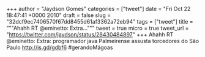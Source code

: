 
+++
author = "Jaydson Gomes"
categories = ["tweet"]
date = "Fri Oct 22 18:47:41 +0000 2010"
draft = false
slug = "32dcf9ec7406570f67dd8455d61af3362a72eb94"
tags = ["tweet"]
title = """Ahahh RT @eminetto: Extra..."""
tweet = true
micro = true
tweet_url = "https://twitter.com/jaydson/status/28430484897"
+++
Ahahh RT @eminetto: Extra: programador java Palmeirense assusta torcedores do São Paulo http://is.gd/gdbf6 #gerandoMágoas
